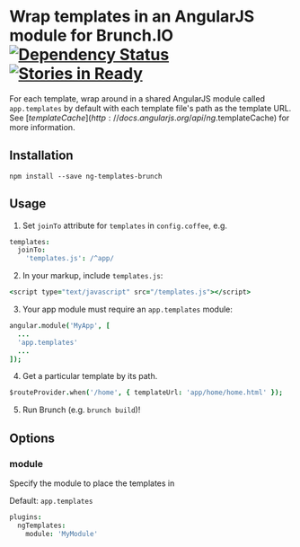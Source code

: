# Wrap templates in an AngularJS module for Brunch.IO<br/>[![Dependency Status](https://david-dm.org/kenhkan/ng-templates-brunch.png)](https://david-dm.org/kenhkan/ng-templates-brunch) [![Stories in Ready](https://badge.waffle.io/kenhkan/ng-templates-brunch.png)](http://waffle.io/kenhkan/ng-templates-brunch)

For each template, wrap around in a shared AngularJS module called
`app.templates` by default with each template file's path as the template URL.
See [$templateCache](http://docs.angularjs.org/api/ng.$templateCache) for more
information.


## Installation

`npm install --save ng-templates-brunch`


## Usage

1. Set `joinTo` attribute for `templates` in `config.coffee`, e.g.

```coffee
templates:
  joinTo:
    'templates.js': /^app/
```

2. In your markup, include `templates.js`:

```coffee
<script type="text/javascript" src="/templates.js"></script>
```

3. Your app module must require an `app.templates` module:

```coffee
angular.module('MyApp', [
  ...
  'app.templates'
  ...
]);
```

4. Get a particular template by its path.

```coffee
$routeProvider.when('/home', { templateUrl: 'app/home/home.html' });
```

5. Run Brunch (e.g. `brunch build`)!


## Options

### module

Specify the module to place the templates in

Default: `app.templates`

```coffee
plugins:
  ngTemplates:
    module: 'MyModule'
```
